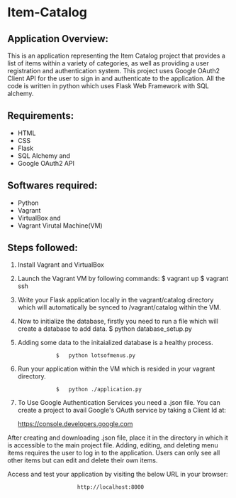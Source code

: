 # Item-Catalog

## Application Overview:

This is an application representing the Item Catalog project  that provides a list of items within a variety of categories, as well as providing a user registration and authentication system. This project uses Google OAuth2 Client API for the user to sign in and authenticate to the application. All the code is written in python which uses Flask Web Framework with SQL alchemy.

## Requirements:

- HTML 
- CSS 
- Flask 
- SQL Alchemy and 
- Google OAuth2 API

## Softwares required:

- Python
- Vagrant 
- VirtualBox and 
- Vagrant Virutal Machine(VM)

## Steps followed:

1. Install Vagrant and VirtualBox
2. Launch the Vagrant VM by following commands:
  $ vagrant up
  $ vagrant ssh
  
3. Write your Flask application locally in the vagrant/catalog directory which will automatically be synced to /vagrant/catalog within the VM.

4. Now to initialize the database, firstly you need to run a file which will create a database to add data.
                   $   python database_setup.py

5. Adding some data to the initaialized database is a healthy process.

                   $   python lotsofmenus.py

6. Run your application within the VM  which is resided in your vagrant directory.

                   $   python ./application.py

7. To Use Google Authentication Services you need a .json file. You can create a project to avail Google's OAuth service by taking a  Client Id at:
		
	 https://console.developers.google.com

 After creating and downloading .json file, place it in the directory in which it is accessible to the main project file. Adding, editing, and deleting menu items requires the user to log in to the application. Users can only see all other items but can edit and delete their own items.

Access and test your application by visiting the below URL in your browser:
 
                          http://localhost:8000 
